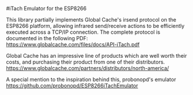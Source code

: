 #iTach Emulator for the ESP8266

This library partially implements Global Cache's irsend protocol on the ESP8266 platform, allowing infrared send/receive actions to be efficiently executed across a TCP/IP connection. The complete protocol is documented in the following PDF: https://www.globalcache.com/files/docs/API-iTach.pdf

Global Cache has an impressive line of products which are well worth their costs, and purchasing their product from one of their distributors.
https://www.globalcache.com/partners/distributors/north-america/

A special mention to the inspiration behind this, probonopd's emulator
https://github.com/probonopd/ESP8266iTachEmulator






